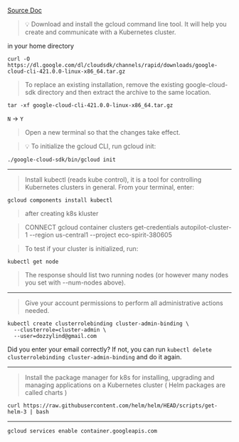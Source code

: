 [Source Doc](https://z2jh.jupyter.org/en/latest/kubernetes/google/step-zero-gcp.html)

> :bulb: Download and install the gcloud command line tool. It will help you create and communicate with a Kubernetes cluster.

in your  home directory

```
curl -O https://dl.google.com/dl/cloudsdk/channels/rapid/downloads/google-cloud-cli-421.0.0-linux-x86_64.tar.gz
```

> To replace an existing installation, remove the existing google-cloud-sdk directory and then extract the archive to the same location. 
 
```
tar -xf google-cloud-cli-421.0.0-linux-x86_64.tar.gz 
```
`N` -> `Y`

> Open a new terminal so that the changes take effect.

> :bulb: To initialize the gcloud CLI, run gcloud init:

```
./google-cloud-sdk/bin/gcloud init
```
---
> Install kubectl (reads kube control), it is a tool for controlling Kubernetes clusters in general. From your terminal, enter:

```
gcloud components install kubectl
```
> after creating k8s kluster

> CONNECT 
gcloud container clusters get-credentials autopilot-cluster-1 --region us-central1 --project eco-spirit-380605

> To test if your cluster is initialized, run:

```
kubectl get node

```
> The response should list two running nodes (or however many nodes you set with --num-nodes above).

---

 > Give your account permissions to perform all administrative actions needed.
 
```
kubectl create clusterrolebinding cluster-admin-binding \
  --clusterrole=cluster-admin \
  --user=dozzylind@gmail.com  
```

Did you enter your email correctly? If not, you can run `kubectl delete clusterrolebinding cluster-admin-binding` and do it again.

---

> Install the package manager for k8s for installing, upgrading and managing applications on a Kubernetes cluster ( Helm packages are called charts )

```
curl https://raw.githubusercontent.com/helm/helm/HEAD/scripts/get-helm-3 | bash
```
---

```
gcloud services enable container.googleapis.com
```
